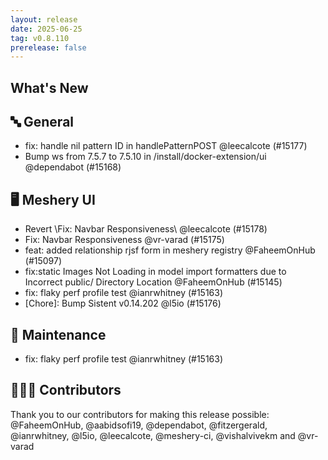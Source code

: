 ```yaml
---
layout: release
date: 2025-06-25
tag: v0.8.110
prerelease: false
---
```


## What's New
## 🔤 General
- fix: handle nil pattern ID in handlePatternPOST @leecalcote (#15177)
- Bump ws from 7.5.7 to 7.5.10 in /install/docker-extension/ui @dependabot (#15168)

## 🖥 Meshery UI

- Revert \Fix: Navbar Responsiveness\ @leecalcote (#15178)
- Fix: Navbar Responsiveness @vr-varad (#15175)
- feat: added relationship rjsf form in meshery registry @FaheemOnHub (#15097)
- fix:static Images Not Loading in model import formatters due to Incorrect public/ Directory Location @FaheemOnHub (#15145)
- fix: flaky perf profile test @ianrwhitney (#15163)
- \[Chore\]: Bump Sistent v0.14.202 @l5io (#15176)

## 🧰 Maintenance

- fix: flaky perf profile test @ianrwhitney (#15163)

## 👨🏽‍💻 Contributors

Thank you to our contributors for making this release possible:
@FaheemOnHub, @aabidsofi19, @dependabot, @fitzergerald, @ianrwhitney, @l5io, @leecalcote, @meshery-ci, @vishalvivekm and @vr-varad

